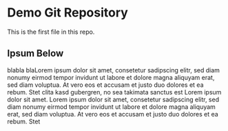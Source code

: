 # Demo Git Repository

This is the first file in this repo.

## Ipsum Below

blabla blaLorem ipsum dolor sit amet, consetetur sadipscing elitr, 
sed diam nonumy eirmod tempor invidunt ut labore et dolore magna aliquyam erat, 
sed diam voluptua. At vero eos et accusam et justo duo dolores et ea rebum.
 Stet clita kasd gubergren, no sea takimata sanctus est Lorem ipsum dolor sit amet.
  Lorem ipsum dolor sit amet, consetetur sadipscing elitr, sed diam nonumy 
  eirmod tempor invidunt ut labore et dolore magna aliquyam erat, sed diam voluptua. 
  At vero eos et accusam et justo duo dolores et ea rebum. Stet
